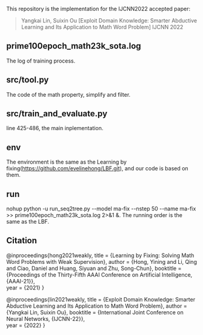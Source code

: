 This repository is the implementation for the IJCNN2022 accepted paper:
> Yangkai Lin, Suixin Ou
> [Exploit Domain Knowledge: Smarter Abductive Learning and Its Application to Math Word Problem]
> IJCNN 2022

## prime100epoch_math23k_sota.log
The log of training process. 

## src/tool.py
The code of the math property, simplify and filter.

## src/train_and_evaluate.py
line 425-486, the main inplementation.

## env
The environment is the same as the Learning by fixing(https://github.com/evelinehong/LBF.git), and our code is based on them.

## run
nohup python -u run_seq2tree.py --model ma-fix --nstep 50 --name ma-fix >> prime100epoch_math23k_sota.log 2>&1 &. The running order is the same as the LBF.

## Citation
@inproceedings{hong2021weakly,
  title     = {Learning by Fixing: Solving Math Word Problems with Weak Supervision},
  author    = {Hong, Yining and Li, Qing and Ciao, Daniel and Huang, Siyuan and Zhu, Song-Chun},
  booktitle = {Proceedings of the Thirty-Fifth AAAI Conference on Artificial Intelligence, {AAAI-21}},            
  year      = {2021}
}

@inproceedings{lin2021weakly,
  title     = {Exploit Domain Knowledge: Smarter Abductive Learning and Its Application to Math Word Problem},
  author    = {Yangkai Lin, Suixin Ou},
  booktitle = {International Joint Conference on Neural Networks, {IJCNN-22}},            
  year      = {2022}
}

